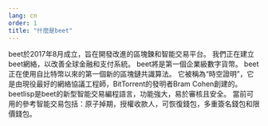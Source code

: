 ```yaml
---
lang: cn
order: 1
title: "什麼是beet"
---
```


beet於2017年8月成立，旨在開發改進的區塊鍊和智能交易平台。 我們正在建立beet網絡，以改善全球金融和支付系統。 beet將是第一個企業級數字貨幣。 beet正在使用自比特幣以來的第一個新的區塊鏈共識算法。 它被稱為“時空證明”，它是由現役最好的網絡協議工程師，BitTorrent的發明者Bram Cohen創建的。 beetlisp是beet的新型智能交易編程語言，功能強大，易於審核且安全。 當前可用的參考智能交易包括：原子掉期，授權收款人，可恢復錢包，多重簽名錢包和限價錢包。 
